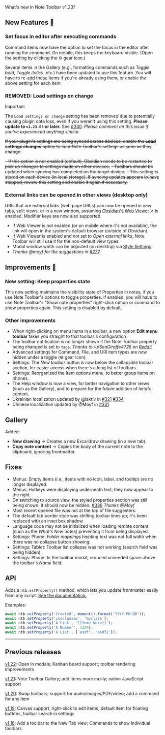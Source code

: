What's new in Note Toolbar v1.23?

## New Features 🎉

### Set focus in editor after executing commands

Command items now have the option to set the focus in the editor after running the command. On mobile, this keeps the keyboard visible. (Open the setting by clicking the ⚙️ gear icon.)

Several items in the Gallery (e.g., formatting commands such as _Toggle bold_, _Toggle italics_, etc.) have been updated to use this feature. You will have to re-add these items if you're already using them, or enable the above setting for each item.

### REMOVED: Load settings on change

> [!IMPORTANT]
> The `Load settings on change` setting has been _removed_ due to potentially causing plugin data loss, even if you weren't using this setting. **Please update to `v1.23.05` or later.** See [#340](https://github.com/chrisgurney/obsidian-note-toolbar/issues/340). _Please comment on this issue if you've experienced anything similar._

~~If your plugin's settings are being synced across devices, enable the **Load settings changes** option to load Note Toolbar's settings as soon as they change.~~

~~- If this option is not enabled (default), Obsidian needs to be restarted to pick up changes to settings made on other devices.~~
~~- Toolbars should be updated when syncing has completed on the target device.~~
~~- This setting is stored on each device (in local storage). If syncing updates appears to have stopped, review this setting and enable it again if necessary.~~

### External links can be opened in other views (desktop only)

URIs that are external links (web page URLs) can now be opened in new tabs, split views, or in a new window, assuming [Obsidian's Web Viewer ↗](https://help.obsidian.md/plugins/web-viewer) is enabled. Modifier keys are now also supported.

- If Web Viewer is not enabled (or on mobile where it's not available), the link will open in the system's default browser (outside of Obsidian).
- If Web Viewer is enabled and _not_ set to _Open external links_, Note Toolbar will still use it for the non-default view types.
- Modal window width can be adjusted (on desktop) via [Style Settings](https://github.com/chrisgurney/obsidian-note-toolbar/wiki/Style-Settings-plugin-support/).
- _Thanks @moyf for the suggestions in [#277](https://github.com/chrisgurney/obsidian-note-toolbar/discussions/277)._

## Improvements 🚀

### New setting: Keep properties state

This new setting maintains the visibility state of Properties in notes, if you use Note Toolbar's options to toggle properties. If enabled, you will have to use Note Toolbar's "Show note properties" right-click option or command to show properties again. This setting is disabled by default.

### Other improvements

- When right-clicking on menu items in a toolbar, a new option **Edit menu toolbar** takes you straight to that toolbar's configuration.
- The toolbar notification is no longer shown if the Note Toolbar property being changed is set to `tags`. _Thanks to /u/SeaGiraffe4728 on [Reddit](https://www.reddit.com/r/ObsidianMD/comments/1kjz6am/note_toolbar_gallery_and_more_updates/)_
- Advanced settings for Command, File, and URI item types are now hidden under a toggle (⚙️ gear icon).
- Settings: The _New toolbar_ button is now below the collapsible toolbar section, for easier access when there's a long list of toolbars.
- Settings: Reorganized the Item options menu, to better group items on phones.
- The Help window is now a view, for better navigation to other views (such as the Gallery), and to prepare for the future addition of helpful content.
- Ukrainian localization updated by @laktiv in [#321](https://github.com/chrisgurney/obsidian-note-toolbar/pull/321) [#334](https://github.com/chrisgurney/obsidian-note-toolbar/pull/334)
- Chinese localization updated by @Moyf in [#331](https://github.com/chrisgurney/obsidian-note-toolbar/pull/331)

## Gallery

Added:

- **New drawing** → Creates a new Excalidraw drawing (in a new tab).
- **Copy note content** → Copies the body of the current note to the clipboard, ignoring frontmatter.

## Fixes

- Menus: Empty items (i.e., items with no icon, label, and tooltip) are no longer displayed.
- Menus: Hotkeys were displaying underneath text; they now appear to the right.
- On switching to source view, the styled properties section was still being shown; it should now be hidden. [#338](https://github.com/chrisgurney/obsidian-note-toolbar/issues/338) _Thanks @Moyf_
- Most recent opened file was not at the top of file suggesters.
- The default tab border style was shifting toolbar lines up; it's been replaced with an inset box shadow.
- Language code may not be initialized when loading remote content (such as the _What's New_ notes) preventing it from being displayed.
- Settings: Phone: _Folder mappings_ heading text was not full width when there was no collapse button showing.
- Settings: Tablet: Toolbar list collapse was not working (search field was being hidden).
- Settings: Phone: In the toolbar modal, reduced unneeded space above the toolbar's _Name_ field.

## API

Adds a `ntb.setProperty()` method, which lets you update frontmatter easily from any script. [See the documentation.](https://github.com/chrisgurney/obsidian-note-toolbar/wiki/Note-Toolbar-API#setproperty)

Examples:

```ts
await ntb.setProperty('Created', moment().format('YYYY-MM-DD'));
await ntb.setProperty('cssclasses', 'myclass');
await ntb.setProperty('A Link', '[[Some Note]]');
await ntb.setProperty('A Number', 1234);
await ntb.setProperty('A List', ['asdf', 'asdf2']);
```

---

## Previous releases

[v1.22](https://github.com/chrisgurney/obsidian-note-toolbar/blob/master/docs/releases/en/1.22.md): Open in modals; Kanban board support; toolbar rendering improvements

[v1.21](https://github.com/chrisgurney/obsidian-note-toolbar/releases/tag/1.21.1): Note Toolbar Gallery; add items more easily; native JavaScript support 

[v1.20](https://github.com/chrisgurney/obsidian-note-toolbar/releases/tag/1.20.0): Swap toolbars; support for audio/images/PDF/video; add a command for any item

[v1.19](https://github.com/chrisgurney/obsidian-note-toolbar/releases/tag/1.19.1): Canvas support, right-click to edit items, default item for floating buttons, toolbar search in settings

[v1.18](https://github.com/chrisgurney/obsidian-note-toolbar/releases/tag/1.18.1): Add a toolbar to the New Tab view; Commands to show individual toolbars